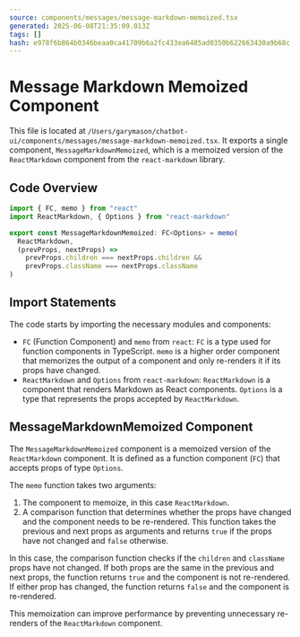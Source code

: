 ```yaml
---
source: components/messages/message-markdown-memoized.tsx
generated: 2025-06-08T21:35:09.013Z
tags: []
hash: e978f6b864b0346beaa0ca41709b6a2fc433ea6485ad0350b622663430a9b68c
---
```


# Message Markdown Memoized Component

This file is located at `/Users/garymason/chatbot-ui/components/messages/message-markdown-memoized.tsx`. It exports a single component, `MessageMarkdownMemoized`, which is a memoized version of the `ReactMarkdown` component from the `react-markdown` library.

## Code Overview

```ts
import { FC, memo } from "react"
import ReactMarkdown, { Options } from "react-markdown"

export const MessageMarkdownMemoized: FC<Options> = memo(
  ReactMarkdown,
  (prevProps, nextProps) =>
    prevProps.children === nextProps.children &&
    prevProps.className === nextProps.className
)
```

## Import Statements

The code starts by importing the necessary modules and components:

- `FC` (Function Component) and `memo` from `react`: `FC` is a type used for function components in TypeScript. `memo` is a higher order component that memorizes the output of a component and only re-renders it if its props have changed.
- `ReactMarkdown` and `Options` from `react-markdown`: `ReactMarkdown` is a component that renders Markdown as React components. `Options` is a type that represents the props accepted by `ReactMarkdown`.

## MessageMarkdownMemoized Component

The `MessageMarkdownMemoized` component is a memoized version of the `ReactMarkdown` component. It is defined as a function component (`FC`) that accepts props of type `Options`.

The `memo` function takes two arguments:

1. The component to memoize, in this case `ReactMarkdown`.
2. A comparison function that determines whether the props have changed and the component needs to be re-rendered. This function takes the previous and next props as arguments and returns `true` if the props have not changed and `false` otherwise.

In this case, the comparison function checks if the `children` and `className` props have not changed. If both props are the same in the previous and next props, the function returns `true` and the component is not re-rendered. If either prop has changed, the function returns `false` and the component is re-rendered.

This memoization can improve performance by preventing unnecessary re-renders of the `ReactMarkdown` component.